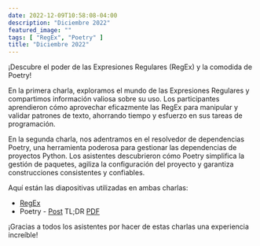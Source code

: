 ```yaml
---
date: 2022-12-09T10:58:08-04:00
description: "Diciembre 2022"
featured_image: ""
tags: [ "RegEx", "Poetry" ]
title: "Diciembre 2022"
---
```


¡Descubre el poder de las Expresiones Regulares (RegEx) y la comodida de Poetry!

En la primera charla, exploramos el mundo de las Expresiones Regulares y compartimos información
valiosa sobre su uso. Los participantes aprendieron cómo aprovechar eficazmente las RegEx para
manipular y validar patrones de texto, ahorrando tiempo y esfuerzo en sus tareas de programación.

En la segunda charla, nos adentramos en el resolvedor de dependencias Poetry, una herramienta
poderosa para gestionar las dependencias de proyectos Python. Los asistentes descubrieron cómo
Poetry simplifica la gestión de paquetes, agiliza la configuración del proyecto y garantiza
construcciones consistentes y confiables.

Aquí están las diapositivas utilizadas en ambas charlas:

- [RegEx](/resources/2022/12/python_regex.pdf)
- Poetry - [Post](https://mateocpdev.github.io/posts/poetry/)
  TL;DR [PDF](https://mateocpdev.github.io/pdf/poetry/Poetry.pdf)

¡Gracias a todos los asistentes por hacer de estas charlas una experiencia increíble!
